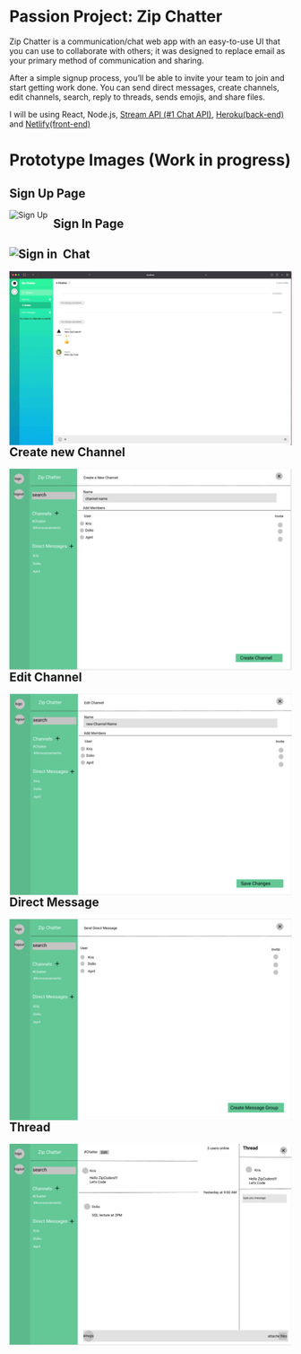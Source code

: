 # Passion Project: Zip Chatter

Zip Chatter is a communication/chat web app with an easy-to-use UI that you can use to collaborate with others; it was designed to replace email as your primary method of communication and sharing.

After a simple signup process, you’ll be able to invite your team to join and start getting work done. You can send direct messages, create channels, edit channels, search, reply to threads, sends emojis, and share files.  


I will be using React, Node.js, [Stream API (#1 Chat API)](https://getstream.io), [Heroku(back-end)](https://www.heroku.com/) and [Netlify(front-end)](https://www.netlify.com/)

#
# Prototype Images (Work in progress)

## Sign Up Page
<img src="UI-demo/signup-page.gif"
     alt="Sign Up"
     style="float: left; margin-right: 10px;" />


<h2> Sign In Page <h2>
<img src="UI-demo/signin.gif"
     alt="Sign in"
     style="float: left; margin-right: 10px;" />

## Chat
<img src="UI-demo/chatting.gif"
     alt="chat"
     style="float: left; margin-right: 10px;" />     

## Create new Channel
<img src="Zip-Chatter WireFrame/create-new-channel.png"
     alt="create new channel"
     style="float: left; margin-right: 10px;" />

## Edit Channel
<img src="Zip-Chatter WireFrame/edit-channel.png"
     alt="create new channel"
     style="float: left; margin-right: 10px;" />

## Direct Message
<img src="Zip-Chatter WireFrame/direct-messages.png"
     alt="direct message"
     style="float: left; margin-right: 10px;" />  

## Thread
<img src="Zip-Chatter WireFrame/thread.png"
     alt="Sign Up"
     style="float: left; margin-right: 10px;" />     



  